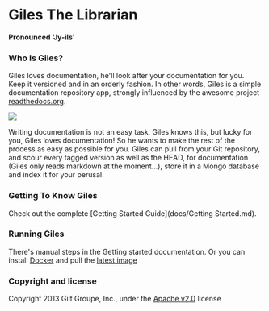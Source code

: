 # Giles The Librarian

**Pronounced 'Jy-ils'**

### Who Is Giles?
Giles loves documentation, he'll look after your documentation for you. Keep it versioned and in an orderly fashion.
In other words, Giles is a simple documentation repository app, strongly influenced by the awesome project
[readthedocs.org](https://github.com/rtfd/readthedocs.org).

![](http://i.imgur.com/nsY5GyA.gif)

Writing documentation is not an easy task, Giles knows this, but lucky for you, Giles loves documentation! So he wants
to make the rest of the process as easy as possible for you. Giles can pull from your Git repository, and scour every
tagged version as well as the HEAD, for documentation (Giles only reads markdown at the moment...), store it in a Mongo
database and index it for your perusal.

### Getting To Know Giles

Check out the complete [Getting Started Guide](docs/Getting Started.md).

### Running Giles

There's manual steps in the Getting started documentation.
Or you can install [Docker](http://www.docker.io/) and pull the [latest image](https://index.docker.io/u/grahamar/giles/)

### Copyright and license

Copyright 2013 Gilt Groupe, Inc., under the [Apache v2.0](LICENSE) license
